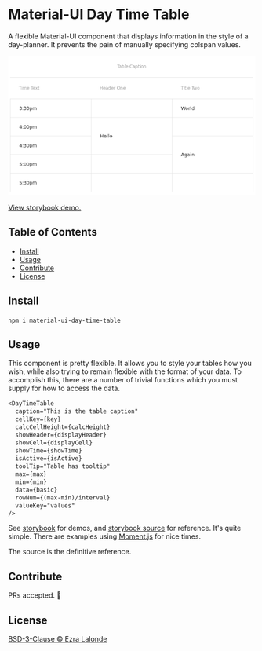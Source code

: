 # Material-UI Day Time Table

A flexible Material-UI component that displays information in the style of a day-planner.
It prevents the pain of manually specifying colspan values.

![Day Time Table](/screenshot.png?raw=true "Sample Output")

[View storybook demo.](https://ezralalonde.github.io/material-ui-day-time-table)

## Table of Contents

- [Install](#install)
- [Usage](#usage)
- [Contribute](#contribute)
- [License](#license)

## Install

`npm i material-ui-day-time-table`

## Usage

This component is pretty flexible.
It allows you to style your tables how you wish, while also trying to remain flexible with the format of your data.
To accomplish this, there are a number of trivial functions which you must supply for how to access the data.

    <DayTimeTable
      caption="This is the table caption"
      cellKey={key}
      calcCellHeight={calcHeight}
      showHeader={displayHeader}
      showCell={displayCell}
      showTime={showTime}
      isActive={isActive}
      toolTip="Table has tooltip"
      max={max}
      min={min}
      data={basic}
      rowNum={(max-min)/interval}
      valueKey="values"
    />

See
[storybook](https://ezralalonde.github.io/material-ui-day-time-table)
for demos, and [storybook source](stories/) for reference.
It's quite simple.
There are examples using [Moment.js](http://momentjs.com/) for nice times.

The source is the definitive reference.

## Contribute

PRs accepted. :beer:

## License

[BSD-3-Clause © Ezra Lalonde](LICENSE)

